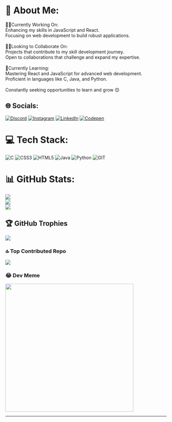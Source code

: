 # 💫 About Me:
👨‍💻Currently Working On:<br>Enhancing my skills in JavaScript and React.<br>Focusing on web development to build robust applications.<br><br>🤝🏻Looking to Collaborate On:<br>Projects that contribute to my skill development journey.<br>Open to collaborations that challenge and expand my expertise.<br><br>🧾Currently Learning:<br>Mastering React and JavaScript for advanced web development.<br>Proficient in languages like C, Java, and Python.<br><br>Constantly seeking opportunities to learn and grow 😊


## 🌐 Socials:
[![Discord](https://img.shields.io/badge/Discord-%237289DA.svg?logo=discord&logoColor=white)](https://discord.gg/https://discord.gg/https://discord.gg/WKbSyAdN) [![Instagram](https://img.shields.io/badge/Instagram-%23E4405F.svg?logo=Instagram&logoColor=white)](https://instagram.com/kush._03) [![LinkedIn](https://img.shields.io/badge/LinkedIn-%230077B5.svg?logo=linkedin&logoColor=white)](https://linkedin.com/in/https://linkedin.com/in/https://www.linkedin.com/in/kush-patel-15531b249) [![Codepen](https://img.shields.io/badge/Codepen-000000?style=for-the-badge&logo=codepen&logoColor=white)](https://codepen.io/https://codepen.io/https://codepen.io/overachiver03) 

# 💻 Tech Stack:
![C](https://img.shields.io/badge/c-%2300599C.svg?style=plastic&logo=c&logoColor=white) ![CSS3](https://img.shields.io/badge/css3-%231572B6.svg?style=plastic&logo=css3&logoColor=white) ![HTML5](https://img.shields.io/badge/html5-%23E34F26.svg?style=plastic&logo=html5&logoColor=white) ![Java](https://img.shields.io/badge/java-%23ED8B00.svg?style=plastic&logo=openjdk&logoColor=white) ![Python](https://img.shields.io/badge/python-3670A0?style=plastic&logo=python&logoColor=ffdd54) ![GIT](https://img.shields.io/badge/Git-fc6d26?style=plastic&logo=git&logoColor=white)
# 📊 GitHub Stats:
![](https://github-readme-stats.vercel.app/api?username=GUJJU03&theme=dark&hide_border=false&include_all_commits=true&count_private=false)<br/>
![](https://github-readme-streak-stats.herokuapp.com/?user=GUJJU03&theme=dark&hide_border=false)<br/>
![](https://github-readme-stats.vercel.app/api/top-langs/?username=GUJJU03&theme=dark&hide_border=false&include_all_commits=true&count_private=false&layout=compact)

## 🏆 GitHub Trophies
![](https://github-profile-trophy.vercel.app/?username=GUJJU03&theme=radical&no-frame=false&no-bg=false&margin-w=4)

### 🔝 Top Contributed Repo
![](https://github-contributor-stats.vercel.app/api?username=GUJJU03&limit=5&theme=dark&combine_all_yearly_contributions=true)

### 😂 Dev Meme
<img src='https://randommeme-five.vercel.app/' style="height: 400px;"/>

---


